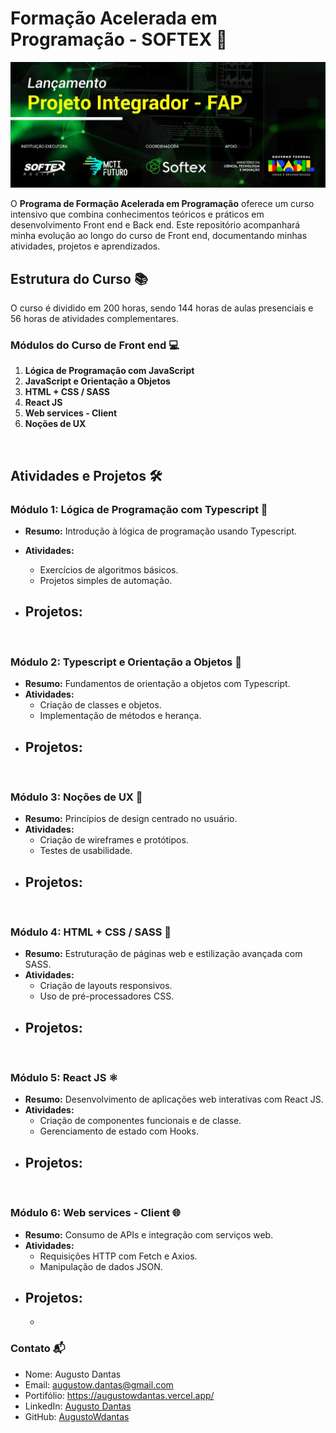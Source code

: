 # Formação Acelerada em Programação - SOFTEX 🚀

![Formação Acelerada em Programação](/src/assets/banner_fap.webp)

O **Programa de Formação Acelerada em Programação** oferece um curso intensivo que combina conhecimentos teóricos e práticos em desenvolvimento Front end e Back end. Este repositório acompanhará minha evolução ao longo do curso de Front end, documentando minhas atividades, projetos e aprendizados.

## Estrutura do Curso 📚

O curso é dividido em 200 horas, sendo 144 horas de aulas presenciais e 56 horas de atividades complementares.

### Módulos do Curso de Front end 💻

1. **Lógica de Programação com JavaScript**
2. **JavaScript e Orientação a Objetos**
3. **HTML + CSS / SASS**
4. **React JS**
5. **Web services - Client**
6. **Noções de UX**

<br>

## Atividades e Projetos 🛠️

### Módulo 1: Lógica de Programação com Typescript 🔢

- **Resumo:** Introdução à lógica de programação usando Typescript.

- **Atividades:**
  - Exercícios de algoritmos básicos.
  - Projetos simples de automação.
- ## **Projetos:**

<br>

### Módulo 2: Typescript e Orientação a Objetos 🧩

- **Resumo:** Fundamentos de orientação a objetos com Typescript.
- **Atividades:**
  - Criação de classes e objetos.
  - Implementação de métodos e herança.
- ## **Projetos:**

<br>

### Módulo 3: Noções de UX 🧠

- **Resumo:** Princípios de design centrado no usuário.
- **Atividades:**
  - Criação de wireframes e protótipos.
  - Testes de usabilidade.
- ## **Projetos:**

<br>

### Módulo 4: HTML + CSS / SASS 🎨

- **Resumo:** Estruturação de páginas web e estilização avançada com SASS.
- **Atividades:**
  - Criação de layouts responsivos.
  - Uso de pré-processadores CSS.
- ## **Projetos:**

<br>

### Módulo 5: React JS ⚛️

- **Resumo:** Desenvolvimento de aplicações web interativas com React JS.
- **Atividades:**
  - Criação de componentes funcionais e de classe.
  - Gerenciamento de estado com Hooks.
- ## **Projetos:**

<br>

### Módulo 6: Web services - Client 🌐

- **Resumo:** Consumo de APIs e integração com serviços web.
- **Atividades:**
  - Requisições HTTP com Fetch e Axios.
  - Manipulação de dados JSON.
- ## **Projetos:**
  -

### Contato 📬

- Nome: Augusto Dantas
- Email: augustow.dantas@gmail.com
- Portifólio: https://augustowdantas.vercel.app/
- LinkedIn: [Augusto Dantas](https://www.linkedin.com/in/augusto-dantas/)
- GitHub: [AugustoWdantas](https://github.com/devAugustoW)
